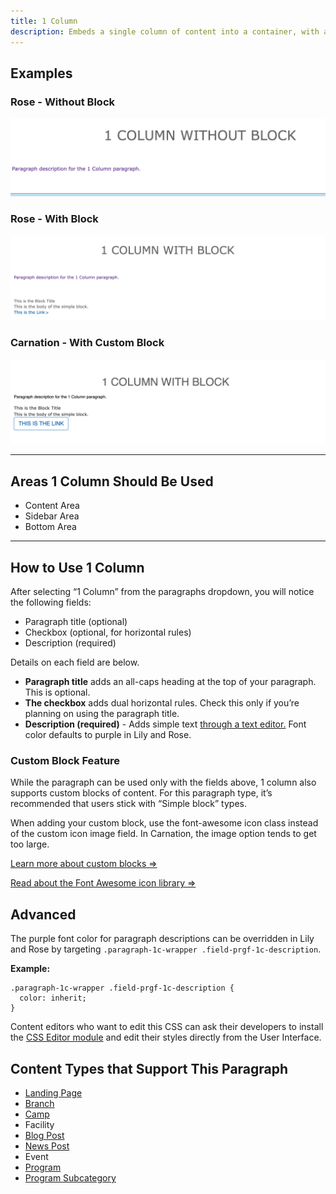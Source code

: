```yaml
---
title: 1 Column
description: Embeds a single column of content into a container, with an option to embed reusable content.
---
```


## Examples

### Rose - Without Block

![rose--landing-page_1-column-no-block](paragraphs--1c--rose-without.png)

### Rose - With Block

![rose--landing-page__1-column-with-block](paragraphs--1c--rose-with.png)

### Carnation - With Custom Block

![carnation--landing-page_1-column-with-block|690x186](paragraphs--1c--carnation.png)

---

## Areas 1 Column Should Be Used

*   Content Area
*   Sidebar Area
*   Bottom Area

---

## How to Use 1 Column

After selecting “1 Column” from the paragraphs dropdown, you will notice the following fields:

*   Paragraph title (optional)
*   Checkbox (optional, for horizontal rules)
*   Description (required)

Details on each field are below.

*   **Paragraph title** adds an all-caps heading at the top of your paragraph. This is optional.
*   **The checkbox** adds dual horizontal rules. Check this only if you’re planning on using the paragraph title.
*   **Description (required)** - Adds simple text [through a text editor.](../../text-editor) Font color defaults to purple in Lily and Rose.

### Custom Block Feature

While the paragraph can be used only with the fields above, 1 column also supports custom blocks of content. For this paragraph type, it’s recommended that users stick with “Simple block” types.

When adding your custom block, use the font-awesome icon class instead of the custom icon image field. In Carnation, the image option tends to get too large.

[Learn more about custom blocks ⇒](../../blocks/)

[Read about the Font Awesome icon library ⇒](https://fontawesome.com/cheatsheet?from=io)

## Advanced

The purple font color for paragraph descriptions can be overridden in Lily and Rose by targeting `.paragraph-1c-wrapper .field-prgf-1c-description`.

**Example:**

    .paragraph-1c-wrapper .field-prgf-1c-description {
      color: inherit;
    }

Content editors who want to edit this CSS can ask their developers to install the [CSS Editor module](https://www.drupal.org/project/css_editor) and edit their styles directly from the User Interface.

## Content Types that Support This Paragraph

*   [Landing Page](../../content-types/landing-page)
*   [Branch](../../content-types/branch)
*   [Camp](../../content-types/camp)
*   Facility
*   [Blog Post](../../content-types/blog-post)
*   [News Post](../../content-types/news-post)
*   Event
*   [Program](../../content-types/program)
*   [Program Subcategory](../../content-types/program-subcategory)
